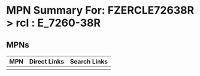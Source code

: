 



# MPN Summary For: FZERCLE72638R > rcl : E_7260-38R

## MPNs
  

|MPN|Direct Links|Search Links|
| :--- | :--- | :--- |
||||

